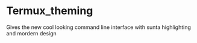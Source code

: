 # Termux_theming
Gives the new cool looking command line interface with sunta highlighting and mordern design
